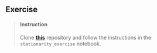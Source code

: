 

## Exercise

> #### Instruction
> Clone [**this**](https://github.com/lighthouse-labs/time_series_exercise) repository and follow the instructions in the `stationarity_exercise` notebook.
